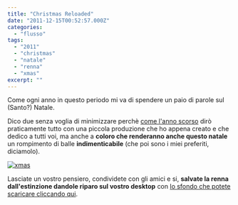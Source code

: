 ```yaml
---
title: "Christmas Reloaded"
date: "2011-12-15T00:52:57.000Z"
categories: 
  - "flusso"
tags: 
  - "2011"
  - "christmas"
  - "natale"
  - "renna"
  - "xmas"
excerpt: ""
---
```


Come ogni anno in questo periodo mi va di spendere un paio di parole sul (Santo?) Natale.

Dico due senza voglia di minimizzare perchè [come l'anno scorso](http://blog.enricodeleo.com/accendi-il-natale/) dirò praticamente tutto con una piccola produzione che ho appena creato e che dedico a tutti voi, ma anche a **coloro che renderanno anche questo natale** un rompimento di balle **indimenticabile** (che poi sono i miei preferiti, diciamolo).

[![](https://enricodeleo.s3.eu-south-1.amazonaws.com/uploads/2011/12/xmas-565x209.png" "xmas")](http://blog.enricodeleo.com/download/wallpapers/2011/xmas.png)

Lasciate un vostro pensiero, condividete con gli amici e si, **salvate la renna dall'estinzione dandole riparo sul vostro desktop** con [lo sfondo che potete scaricare cliccando qui](http://blog.enricodeleo.com/download/wallpapers/2011/wallpaper_xmas_2011.png "sfondo natalizio 2011").
